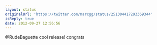 ```yaml
---
layout: status
originalUrl: 'https://twitter.com/marcgg/status/251304417293369344'
isReply: true
date: 2012-09-27 12:56:56
---
```


@RudeBaguette cool release! congrats
